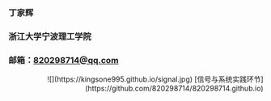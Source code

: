 ### 丁家辉
### 浙江大学宁波理工学院
### 邮箱：820298714@qq.com
   <div align=right>![](https://kingsone995.github.io/signal.jpg)
[信号与系统实践环节](https://github.com/820298714/820298714.github.io)
